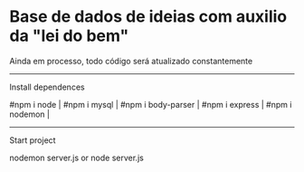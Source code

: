 # Base de dados de ideias com auxilio da "lei do bem"


Ainda em processo, todo código será atualizado constantemente


---------------------------------------------------------------
Install dependences

#npm i node | 
#npm i mysql | 
#npm i body-parser | 
#npm i express | 
#npm i nodemon | 

---------------------------------------------------------------

Start project

nodemon server.js or node server.js
